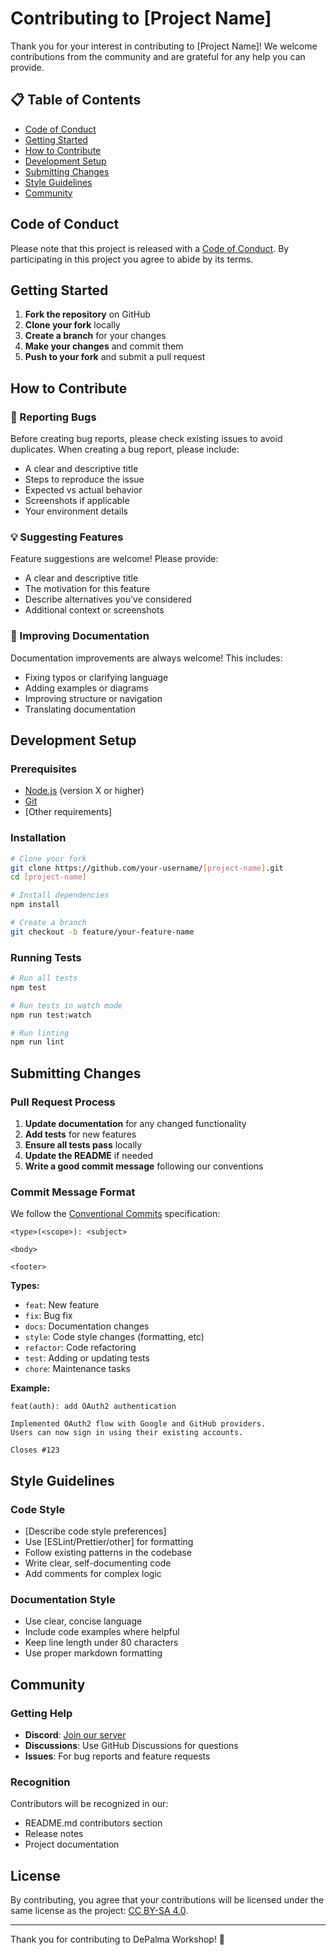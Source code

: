 <!-- 
TEMPLATE: Contributing Guidelines
VERSION: 1.0.0
UPDATED: 2025-08-15
AUTHOR: DePalma Workwear Limited

INSTRUCTIONS:
1. Save as "CONTRIBUTING.md" in repository root
2. Link to this from your README.md
3. Customize based on your project's workflow
4. Remove these HTML comments before committing
-->

# Contributing to [Project Name]

Thank you for your interest in contributing to [Project Name]! We welcome contributions from the community and are grateful for any help you can provide.

## 📋 Table of Contents

- [Code of Conduct](#code-of-conduct)
- [Getting Started](#getting-started)
- [How to Contribute](#how-to-contribute)
- [Development Setup](#development-setup)
- [Submitting Changes](#submitting-changes)
- [Style Guidelines](#style-guidelines)
- [Community](#community)

## Code of Conduct

Please note that this project is released with a [Code of Conduct](CODE_OF_CONDUCT.md). By participating in this project you agree to abide by its terms.

## Getting Started

1. **Fork the repository** on GitHub
2. **Clone your fork** locally
3. **Create a branch** for your changes
4. **Make your changes** and commit them
5. **Push to your fork** and submit a pull request

## How to Contribute

### 🐛 Reporting Bugs

Before creating bug reports, please check existing issues to avoid duplicates. When creating a bug report, please include:

- A clear and descriptive title
- Steps to reproduce the issue
- Expected vs actual behavior
- Screenshots if applicable
- Your environment details

### 💡 Suggesting Features

Feature suggestions are welcome! Please provide:

- A clear and descriptive title
- The motivation for this feature
- Describe alternatives you've considered
- Additional context or screenshots

### 📝 Improving Documentation

Documentation improvements are always welcome! This includes:

- Fixing typos or clarifying language
- Adding examples or diagrams
- Improving structure or navigation
- Translating documentation

## Development Setup

### Prerequisites

- [Node.js](https://nodejs.org/) (version X or higher)
- [Git](https://git-scm.com/)
- [Other requirements]

### Installation

```bash
# Clone your fork
git clone https://github.com/your-username/[project-name].git
cd [project-name]

# Install dependencies
npm install

# Create a branch
git checkout -b feature/your-feature-name
```

### Running Tests

```bash
# Run all tests
npm test

# Run tests in watch mode
npm run test:watch

# Run linting
npm run lint
```

## Submitting Changes

### Pull Request Process

1. **Update documentation** for any changed functionality
2. **Add tests** for new features
3. **Ensure all tests pass** locally
4. **Update the README** if needed
5. **Write a good commit message** following our conventions

### Commit Message Format

We follow the [Conventional Commits](https://www.conventionalcommits.org/) specification:

```
<type>(<scope>): <subject>

<body>

<footer>
```

**Types:**
- `feat`: New feature
- `fix`: Bug fix
- `docs`: Documentation changes
- `style`: Code style changes (formatting, etc)
- `refactor`: Code refactoring
- `test`: Adding or updating tests
- `chore`: Maintenance tasks

**Example:**
```
feat(auth): add OAuth2 authentication

Implemented OAuth2 flow with Google and GitHub providers.
Users can now sign in using their existing accounts.

Closes #123
```

## Style Guidelines

### Code Style

- [Describe code style preferences]
- Use [ESLint/Prettier/other] for formatting
- Follow existing patterns in the codebase
- Write clear, self-documenting code
- Add comments for complex logic

### Documentation Style

- Use clear, concise language
- Include code examples where helpful
- Keep line length under 80 characters
- Use proper markdown formatting

## Community

### Getting Help

- **Discord**: [Join our server](https://discord.gg/[invite])
- **Discussions**: Use GitHub Discussions for questions
- **Issues**: For bug reports and feature requests

### Recognition

Contributors will be recognized in our:
- README.md contributors section
- Release notes
- Project documentation

## License

By contributing, you agree that your contributions will be licensed under the same license as the project: [CC BY-SA 4.0](LICENSE).

---

Thank you for contributing to DePalma Workshop! 🎉